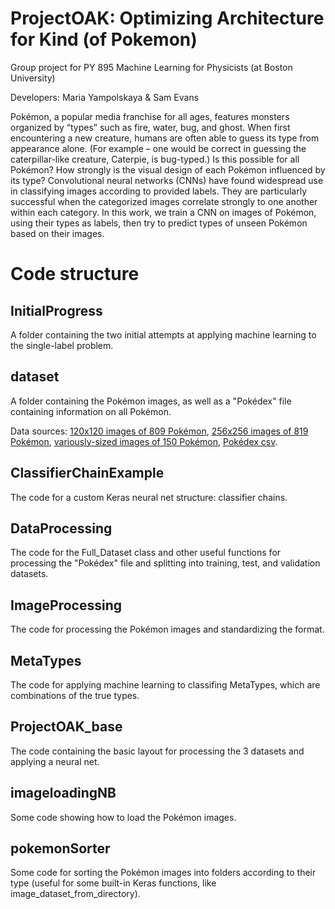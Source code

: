 # ProjectOAK: Optimizing Architecture for Kind (of Pokemon)
Group project for PY 895 Machine Learning for Physicists (at Boston University)

Developers: Maria Yampolskaya & Sam Evans

Pokémon, a popular media franchise for all ages, features monsters organized by “types” such as fire, water, bug, and ghost. When first encountering a new creature, humans are often able to guess its type from appearance alone. (For example – one would be correct in guessing the caterpillar-like creature, Caterpie, is bug-typed.) Is this possible for all Pokémon? How strongly is the visual design of each Pokémon influenced by its type? Convolutional neural networks (CNNs) have found widespread use in classifying images according to provided labels. They are particularly successful when the categorized images correlate strongly to one another within each category. In this work, we train a CNN on images of Pokémon, using their types as labels, then try to predict types of unseen Pokémon based on their images.

# Code structure

## InitialProgress
A folder containing the two initial attempts at applying machine learning to the single-label problem.
## dataset
A folder containing the Pokémon images, as well as a "Pokédex" file containing information on all Pokémon. 

Data sources: [120x120 images of 809 Pokémon](https://www.kaggle.com/vishalsubbiah/pokemon-images-and-types), [256x256 images of 819 Pokémon](https://www.kaggle.com/kvpratama/pokemon-images-dataset), [variously-sized images of 150 Pokémon](https://www.kaggle.com/thedagger/pokemon-generation-one), [Pokédex csv](https://www.kaggle.com/takamasakato/pokemon-all-status-data).
## ClassifierChainExample
The code for a custom Keras neural net structure: classifier chains.
## DataProcessing
The code for the Full_Dataset class and other useful functions for processing the "Pokédex" file and splitting into training, test, and validation datasets.
## ImageProcessing
The code for processing the Pokémon images and standardizing the format.
## MetaTypes
The code for applying machine learning to classifing MetaTypes, which are combinations of the true types.
## ProjectOAK_base
The code containing the basic layout for processing the 3 datasets and applying a neural net.
## imageloadingNB
Some code showing how to load the Pokémon images.
## pokemonSorter
Some code for sorting the Pokémon images into folders according to their type (useful for some built-in Keras functions, like image_dataset_from_directory).
